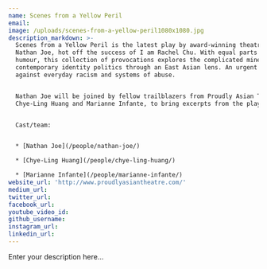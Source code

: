 ```yaml
---
name: Scenes from a Yellow Peril
email:
image: /uploads/scenes-from-a-yellow-peril1080x1080.jpg
description_markdown: >-
  Scenes from a Yellow Peril is the latest play by award-winning theatre-maker
  Nathan Joe, hot off the success of I am Rachel Chu. With equal parts anger and
  humour, this collection of provocations explores the complicated minefield of
  contemporary identity politics through an East Asian lens. An urgent warcry
  against everyday racism and systems of abuse.


  Nathan Joe will be joined by fellow trailblazers from Proudly Asian Theatre,
  Chye-Ling Huang and Marianne Infante, to bring excerpts from the play to life.


  Cast/team:


  * [Nathan Joe](/people/nathan-joe/)

  * [Chye-Ling Huang](/people/chye-ling-huang/)

  * [Marianne Infante](/people/marianne-infante/)
website_url: 'http://www.proudlyasiantheatre.com/'
medium_url:
twitter_url:
facebook_url:
youtube_video_id:
github_username:
instagram_url:
linkedin_url:
---
```


Enter your description here...
